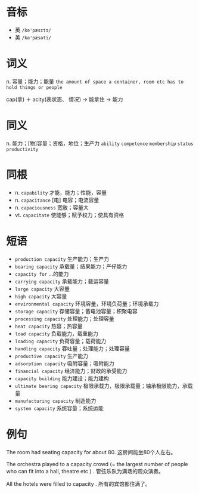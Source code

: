 # 音标

- 英 `/kə'pæsɪtɪ/`
- 美 `/kə'pæsəti/`

# 词义

n. 容量；能力；能量
`the amount of space a container, room etc has to hold things or people`



cap(拿) ＋ acity(表状态、  情况) → 能拿住 → 能力

# 同义

n. 能力；[物]容量；资格，地位；生产力
`ability` `competence` `membership` `status` `productivity`

# 同根

- n. `capability` 才能，能力；性能，容量
- n. `capacitance` [电] 电容；电流容量
- n. `capaciousness` 宽敞；容量大
- vt. `capacitate` 使能够；赋予权力；使具有资格

# 短语

- `production capacity` 生产能力；生产力
- `bearing capacity` 承载量；结果能力；产仔能力
- `capacity for` …的能力
- `carrying capacity` 承载能力；载运容量
- `large capacity` 大容量
- `high capacity` 大容量
- `environmental capacity` 环境容量，环境负荷量；环境承载力
- `storage capacity` 存储容量；蓄电池容量；积聚电容
- `processing capacity` 处理能力；处理容量
- `heat capacity` 热容；热容量
- `load capacity` 负载能力，载重能力
- `loading capacity` 负荷容量；载荷能力
- `handling capacity` 吞吐量；处理能力；处理容量
- `productive capacity` 生产能力
- `adsorption capacity` 吸附容量；吸附能力
- `financial capacity` 经济能力；财政的承受能力
- `capacity building` 能力建设；能力建构
- `ultimate bearing capacity` 极限承载力，极限承载量；轴承极限能力，承载量
- `manufacturing capacity` 制造能力
- `system capacity` 系统容量；系统运能

# 例句

The room had seating capacity for about 80.
这房间能坐80个人左右。

The orchestra played to a capacity crowd (= the largest number of people who can fit into a hall, theatre etc ) .
管弦乐队为满场的观众演奏。

All the hotels were filled to capacity .
所有的宾馆都住满了。


